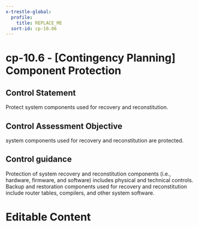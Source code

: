 ```yaml
---
x-trestle-global:
  profile:
    title: REPLACE_ME
  sort-id: cp-10.06
---
```


# cp-10.6 - \[Contingency Planning\] Component Protection

## Control Statement

Protect system components used for recovery and reconstitution.

## Control Assessment Objective

system components used for recovery and reconstitution are protected.

## Control guidance

Protection of system recovery and reconstitution components (i.e., hardware, firmware, and software) includes physical and technical controls. Backup and restoration components used for recovery and reconstitution include router tables, compilers, and other system software.

# Editable Content

<!-- Make additions and edits below -->
<!-- The above represents the contents of the control as received by the profile, prior to additions. -->
<!-- If the profile makes additions to the control, they will appear below. -->
<!-- The above markdown may not be edited but you may edit the content below, and/or introduce new additions to be made by the profile. -->
<!-- If there is a yaml header at the top, parameter values may be edited. Use --set-parameters to incorporate the changes during assembly. -->
<!-- The content here will then replace what is in the profile for this control, after running profile-assemble. -->
<!-- The current profile has no added parts for this control, but you may add new ones here. -->
<!-- Each addition must have a heading either of the form ## Control my_addition_name -->
<!-- or ## Part a. (where the a. refers to one of the control statement labels.) -->
<!-- "## Control" parts are new parts added after the statement part. -->
<!-- "## Part" parts are new parts added into the top-level statement part with that label. -->
<!-- Subparts may be added with nested hash levels of the form ### My Subpart Name -->
<!-- underneath the parent ## Control or ## Part being added -->
<!-- See https://ibm.github.io/compliance-trestle/tutorials/ssp_profile_catalog_authoring/ssp_profile_catalog_authoring for guidance. -->
